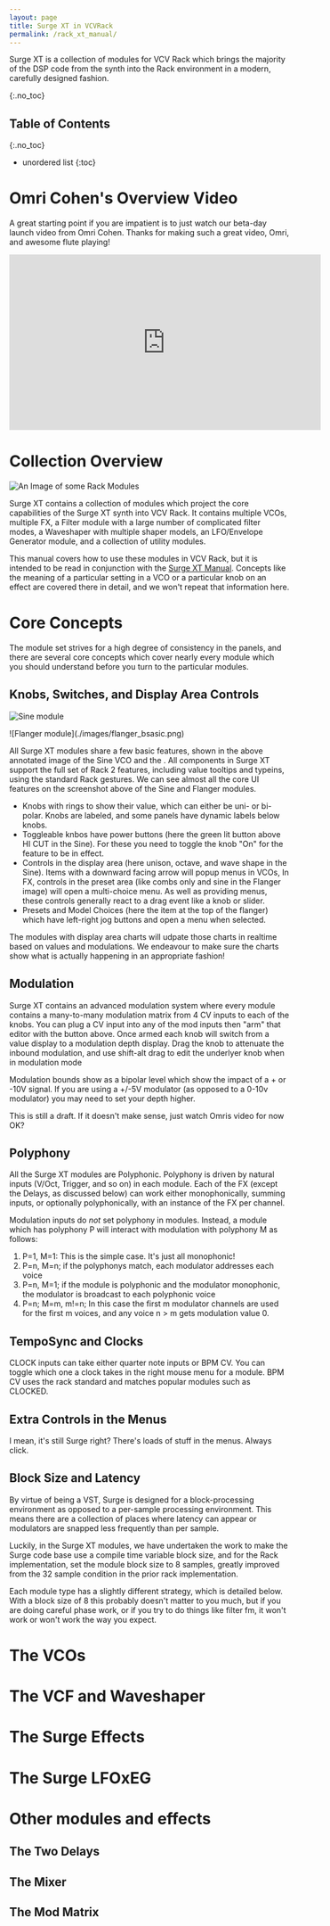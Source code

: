 ```yaml
---
layout: page
title: Surge XT in VCVRack
permalink: /rack_xt_manual/
---
```



Surge XT is a collection of modules for VCV Rack which brings the majority of the DSP code
from the synth into the Rack environment in a modern, carefully designed fashion.

{:.no_toc}
<br/>
## Table of Contents
{:.no_toc}

* unordered list
{:toc}


# Omri Cohen's Overview Video

A great starting  point if you are impatient is to just
watch our beta-day launch video from Omri Cohen. Thanks for making such a great
video, Omri, and awesome flute playing!

<iframe width="560" height="315" 
        src="https://www.youtube.com/embed/8MavXLbI50A" 
        title="Sound Design Heaven - Omri Cohen demonstrates Surge XT in Rack" 
        frameborder="0" 
        allow="accelerometer; autoplay; clipboard-write; encrypted-media; gyroscope; picture-in-picture" 
        allowfullscreen></iframe>

# Collection Overview

![An Image of some Rack Modules](./images/overview.png)
<p>
Surge XT contains a collection of modules which project the core capabilities of the
Surge XT synth into VCV Rack. It contains multiple VCOs, multiple FX, a Filter module
with a large number of complicated filter modes, a Waveshaper with multiple shaper models,
an LFO/Envelope Generator module, and a collection of utility modules.
<p>
This manual covers how to use these modules in VCV Rack, but it is intended to be read in
conjunction with the <a href="/manual">Surge XT Manual</a>. Concepts like the meaning of a 
particular setting in a VCO or a particular knob on an effect are covered there in detail,
and we won't repeat that information here.

# Core Concepts

The module set strives for a high degree of consistency in the panels, and there are several
core concepts which cover nearly every module which you should understand before you turn
to the particular modules.

## Knobs, Switches, and Display Area Controls

![Sine module](./images/basic_module.png)
<p>
![Flanger module](./images/flanger_bsasic.png)

All Surge XT modules share a few basic features, shown in the above annotated image of the
Sine VCO and the . All components in Surge XT support the full set of Rack 2 features, including
value tooltips and typeins, using the standard Rack gestures. We can see almost all the
core UI features on the screenshot above of the Sine and Flanger modules.

- Knobs with rings to show their value, which can either be uni- or bi-polar. Knobs
  are labeled, and some panels have dynamic labels below knobs.
- Toggleable knbos have power buttons (here the green lit button above HI CUT in the Sine). For these
  you need to toggle the knob "On" for the feature to be in effect.
- Controls in the display area (here unison, octave, and wave shape in the Sine). Items with
  a downward facing arrow will popup menus in VCOs, In FX, controls in the preset area (like
  combs only and sine in the Flanger image) will open a multi-choice menu. As well as providing
  menus, these controls generally react to a drag event like a knob or slider.
- Presets and Model Choices (here the item at the top of the flanger) which have left-right jog buttons
  and open a menu when selected.

The modules with display area charts will udpate those charts in realtime based on values
and modulations. We endeavour to make sure the charts show what is actually happening
in an appropriate fashion!

## Modulation

Surge XT contains an advanced modulation system where every module contains a many-to-many
modulation matrix from 4 CV inputs to each of the knobs. You can plug a CV input into any of the
mod inputs then "arm" that editor with the button above. Once armed each knob will switch from 
a value display to a modulation depth display. Drag the knob to attenuate the inbound modulation,
and use shift-alt drag to edit the underlyer knob when in modulation mode

Modulation bounds show as a bipolar level which show the impact of a + or -10V signal. If you are using
a +/-5V modulator (as opposed to a 0-10v modulator) you may need to set your depth higher.

This is still a draft. If it doesn't make sense, just watch Omris video for now OK?

## Polyphony

All the Surge XT modules are Polyphonic. Polyphony is driven by natural inputs
(V/Oct, Trigger, and so on) in each module. Each of the FX (except the Delays, as
discussed below) can work either monophonically, summing inputs, or optionally 
polyphonically, with an instance of the FX per channel.

Modulation inputs do *not* set polyphony in modules. Instead, a module which has
polyphony P will interact with modulation with polyphony M as follows:

1. P=1, M=1: This is the simple case. It's just all monophonic!
2. P=n, M=n; if the polyphonys match, each modulator addresses each voice
3. P=n, M=1; if the module is polyphonic and the modulator monophonic, the
   modulator is broadcast to each polyphonic voice
3. P=n; M=m, m!=n; In this case the first m modulator channels are used for
   the first m voices, and any voice n > m gets modulation value 0.

## TempoSync and Clocks

CLOCK inputs can take either quarter note inputs or BPM CV. You can toggle which
one a clock takes in the right mouse menu for a module. BPM CV uses the rack standard
and matches popular modules such as CLOCKED.

## Extra Controls in the Menus

I mean, it's still Surge right? There's loads of stuff in the menus. Always click.

## Block Size and Latency

By virtue of being a VST, Surge is designed for a block-processing environment as
opposed to a per-sample processing environment. This means there are a collection
of places where latency can appear or modulators are snapped less frequently than
per sample.

Luckily, in the Surge XT modules, we have undertaken the work to make the Surge code
base use a compile time variable block size, and for the Rack implementation, set the
module block size to 8 samples, greatly improved from the 32 sample condition
in the prior rack implementation.

Each module type has a slightly different strategy, which is detailed below. With 
a block size of 8 this probably doesn't matter to you much, but if you are doing careful
phase work, or if you try to do things like filter fm, it won't work or won't work the
way you expect.

# The VCOs

# The VCF and Waveshaper

# The Surge Effects

# The Surge LFOxEG

# Other modules and effects

## The Two Delays

## The Mixer

## The Mod Matrix
